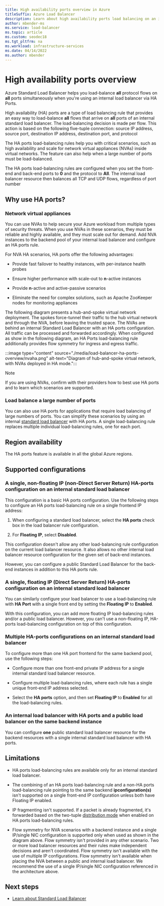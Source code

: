 ```yaml
---
title: High availability ports overview in Azure
titleSuffix: Azure Load Balancer
description: Learn about high availability ports load balancing on an internal load balancer. 
author: mbender-ms
ms.service: load-balancer
ms.topic: article
ms.custom: seodec18
ms.tgt_pltfrm: na
ms.workload: infrastructure-services
ms.date: 04/14/2022
ms.author: mbender
---
```


# High availability ports overview

Azure Standard Load Balancer helps you load-balance **all** protocol flows on **all** ports simultaneously when you're using an internal load balancer via HA Ports.

High availability (HA) ports are a type of load balancing rule that provides an easy way to load-balance **all** flows that arrive on **all** ports of an internal standard load balancer. The load-balancing decision is made per flow. This action is based on the following five-tuple connection: source IP address, source port, destination IP address, destination port, and protocol

The HA ports load-balancing rules help you with critical scenarios, such as high availability and scale for network virtual appliances (NVAs) inside virtual networks. The feature can also help when a large number of ports must be load-balanced. 

The HA ports load-balancing rules are configured when you set the front-end and back-end ports to **0** and the protocol to **All**. The internal load balancer resource then balances all TCP and UDP flows, regardless of port number

## Why use HA ports?

### Network virtual appliances

You can use NVAs to help secure your Azure workload from multiple types of security threats. When you use NVAs in these scenarios, they must be reliable and highly available, and they must scale out for demand. Add NVA instances to the backend pool of your internal load balancer and configure an HA ports rule.

For NVA HA scenarios, HA ports offer the following advantages:

- Provide fast failover to healthy instances, with per-instance health probes

- Ensure higher performance with scale-out to **n**-active instances

- Provide **n**-active and active-passive scenarios

- Eliminate the need for complex solutions, such as Apache ZooKeeper nodes for monitoring appliances

The following diagram presents a hub-and-spoke virtual network deployment. The spokes force-tunnel their traffic to the hub virtual network and through the NVA, before leaving the trusted space. The NVAs are behind an internal Standard Load Balancer with an HA ports configuration. All traffic can be processed and forwarded accordingly. When configured as show in the following diagram, an HA Ports load-balancing rule additionally provides flow symmetry for ingress and egress traffic.

:::image type="content" source="./media/load-balancer-ha-ports-overview/nvaha.png" alt-text="Diagram of hub-and-spoke virtual network, with NVAs deployed in HA mode.":::

>[!NOTE]
> If you are using NVAs, confirm with their providers how to best use HA ports and to learn which scenarios are supported.

### Load balance a large number of ports

You can also use HA ports for applications that require load balancing of large numbers of ports. You can simplify these scenarios by using an internal [standard load balancer](./load-balancer-overview.md) with HA ports. A single load-balancing rule replaces multiple individual load-balancing rules, one for each port.

## Region availability

The HA ports feature is available in all the global Azure regions.

## Supported configurations

### A single, non-floating IP (non-Direct Server Return) HA-ports configuration on an internal standard load balancer

This configuration is a basic HA ports configuration. Use the following steps to configure an HA ports load-balancing rule on a single frontend IP address:

1. When configuring a standard load balancer, select the **HA ports** check box in the load balancer rule configuration.

2. For **Floating IP**, select **Disabled**.

This configuration doesn't allow any other load-balancing rule configuration on the current load balancer resource. It also allows no other internal load balancer resource configuration for the given set of back-end instances.

However, you can configure a public Standard Load Balancer for the back-end instances in addition to this HA ports rule.

### A single, floating IP (Direct Server Return) HA-ports configuration on an internal standard load balancer

You can similarly configure your load balancer to use a load-balancing rule with **HA Port** with a single front end by setting the **Floating IP** to **Enabled**. 

With this configuration, you can add more floating IP load-balancing rules and/or a public load balancer. However, you can't use a non-floating IP, HA-ports load-balancing configuration on top of this configuration.

### Multiple HA-ports configurations on an internal standard load balancer

To configure more than one HA port frontend for the same backend pool, use the following steps:

- Configure more than one front-end private IP address for a single internal standard load balancer resource.

- Configure multiple load-balancing rules, where each rule has a single unique front-end IP address selected.

- Select the **HA ports** option, and then set **Floating IP** to **Enabled** for all the load-balancing rules.

### An internal load balancer with HA ports and a public load balancer on the same backend instance

You can configure **one** public standard load balancer resource for the backend resources with a single internal standard load balancer with HA ports.

## Limitations

- HA ports load-balancing rules are available only for an internal standard load balancer.

- The combining of an HA ports load-balancing rule and a non-HA ports load-balancing rule pointing to the same backend **ipconfiguration(s)** isn't supported on a single front-end IP configuration unless both have Floating IP enabled.

- IP fragmenting isn't supported. If a packet is already fragmented, it's forwarded based on the two-tuple [distribution mode](distribution-mode-concepts.md) when enabled on HA ports load-balancing rules.

- Flow symmetry for NVA scenarios with a backend instance and a single IP/single NIC configuration is supported only when used as shown in the diagram above. Flow symmetry isn't provided in any other scenario. Two or more load balancer resources and their rules make independent decisions and aren't coordinated. Flow symmetry isn't available with the use of multiple IP configurations. Flow symmetry isn't available when placing the NVA between a public and internal load balancer. We recommend the use of a single IP/single NIC configuration referenced in the architecture above.

## Next steps

- [Learn about Standard Load Balancer](load-balancer-overview.md)

